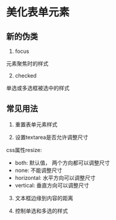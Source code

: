 # 美化表单元素

## 新的伪类

1. focus

元素聚焦时的样式

2. checked

单选或多选框被选中的样式

## 常见用法

1. 重置表单元素样式

2. 设置textarea是否允许调整尺寸

css属性resize:

- both: 默认值， 两个方向都可以调整尺寸
- none: 不能调整尺寸
- horizontal: 水平方向可以调整尺寸
- vertical: 垂直方向可以调整尺寸

3. 文本框边缘到内容的距离

4. 控制单选和多选的样式



